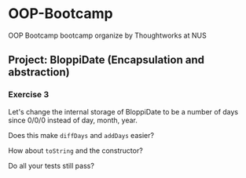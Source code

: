 # OOP-Bootcamp
OOP Bootcamp bootcamp organize by Thoughtworks at NUS

## Project: BloppiDate (Encapsulation and abstraction)



### Exercise 3
Let's change the internal storage of BloppiDate to be a number of days since 0/0/0
instead of day, month, year.

Does this make `diffDays` and `addDays` easier?

How about `toString` and the constructor?

Do all your tests still pass?